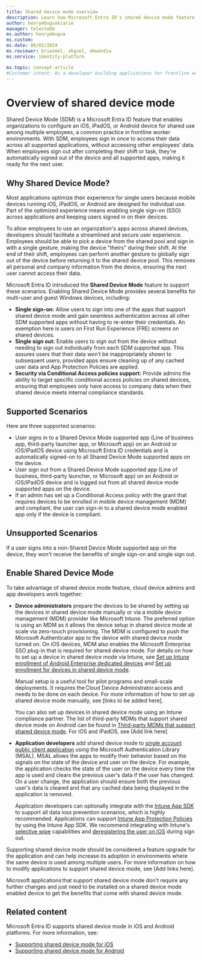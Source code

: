 ```yaml
---
title: Shared device mode overview
description: Learn how Microsoft Entra ID's shared device mode feature enables device sharing for your frontline workers.
author: henrymbuguakiarie
manager: CelesteDG
ms.author: henrymbugua
ms.custom:
ms.date: 08/02/2024
ms.reviewer: brianmel, akgoel, dmwendia
ms.service: identity-platform

ms.topic: concept-article
#Customer intent: As a developer building applications for frontline workers, I want to understand how to enable shared device mode in my apps using Microsoft Entra ID, so that I can provide a secure and optimized experience for users on shared Android and iOS devices.
---
```


# Overview of shared device mode

Shared Device Mode (SDM) is a Microsoft Entra ID feature that enables organizations to configure an iOS, iPadOS, or Android device for shared use among multiple employees, a common practice in frontline worker environments. With SDM, employees sign in once to access their data across all supported applications, without accessing other employees’ data. When employees sign out after completing their shift or task, they're automatically signed out of the device and all supported apps, making it ready for the next user.

## Why Shared Device Mode?

Most applications optimize their experience for single users because mobile devices running iOS, iPadOS, or Android are designed for individual use. Part of the optimized experience means enabling single sign-on (SSO) across applications and keeping users signed in on their devices. 

To allow employees to use an organization's apps across shared devices, developers should facilitate a streamlined and secure user experience. Employees should be able to pick a device from the shared pool and sign in with a single gesture, making the device "theirs" during their shift. At the end of their shift, employees can perform another gesture to globally sign out of the device before returning it to the shared device pool. This removes all personal and company information from the device, ensuring the next user cannot access their data. 

Microsoft Entra ID introduced the **Shared Device Mode** feature to support these scenarios. Enabling Shared Device Mode provides several benefits for multi-user and guest Windows devices, including:

- **Single sign-on:** Allow users to sign into one of the apps that support shared device mode and gain seamless authentication across all other SDM supported apps without having to re-enter their credentials. An exemption here is users on First Run Experience (FRE) screens on shared devices. 
- **Single sign out:** Enable users to sign out from the device without needing to sign out individually from each SDM supported app. This assures users that their data won’t be inappropriately shown to subsequent users, provided apps ensure cleaning up of any cached user data and App Protection Policies are applied.
- **Security via Conditional Access policies support:** Provide admins the ability to target specific conditional access policies on shared devices, ensuring that employees only have access to company data when their shared device meets internal compliance standards.

## Supported Scenarios

Here are three supported scenarios:

- User signs in to a Shared Device Mode supported app (Line of business app, third-party launcher app, or Microsoft app) on an Android or iOS/iPadOS device using Microsoft Entra ID credentials and is automatically signed-on to all Shared Device Mode supported apps on the device.
- User sign out from a Shared Device Mode supported app (Line of business, third-party launcher, or Microsoft app) on an Android or iOS/iPadOS device and is logged out from all shared device mode supported apps on the device.
- If an admin has set up a Conditional Access policy with the grant that requires devices to be enrolled in mobile device management (MDM) and compliant, the user can sign-in to a shared device mode enabled app only if the device is compliant.

## Unsupported Scenarios

If a user signs into a non-Shared Device Mode supported app on the device, they won't receive the benefits of single sign-on and single sign out.

## Enable Shared Device Mode

To take advantage of shared device mode feature, cloud device admins and app developers work together:

- **Device administrators** prepare the devices to be shared by setting up the devices in shared device mode manually or via a mobile device management (MDM) provider like Microsoft Intune. The preferred option is using an MDM as it allows the device setup in shared device mode at scale via zero-touch provisioning. The MDM is configured to push the Microsoft Authenticator app to the device with shared device mode turned on. On iOS devices, MDM also enables the Microsoft Enterprise SSO plug-in that is required for shared device mode. For details on how to set up a device in shared device mode via Intune, see [Set up Intune enrollment of Android Enterprise dedicated devices](/mem/intune/enrollment/android-kiosk-enroll) and [Set up enrollment for devices in shared device mode](/mem/intune/enrollment/automated-device-enrollment-shared-device-mode).

    Manual setup is a useful tool for pilot programs and small-scale deployments. It requires the Cloud Device Administrator access and needs to be done on each device. For more information of how to set up shared device mode manually, see [links to be added here].
    
    You can also set up devices in shared device mode using an Intune compliance partner. The list of third-party MDMs that support shared device mode on Android can be found in [Third-party MDMs that support shared device mode](/entra/identity-platform/msal-android-shared-devices#third-party-mdms-that-support-shared-device-mode). For iOS and iPadOS, see [Add link here]

- **Application developers** add shared device mode to [single account public client application](single-multi-account.md#single-account-public-client-application) using the Microsoft Authentication Library (MSAL). MSAL allows the apps to modify their behavior based on the signals on the state of the device and user on the device. For example, the application checks the state of the user on the device every time the app is used and clears the previous user's data if the user has changed. On a user change, the application should ensure both the previous user's data is cleared and that any cached data being displayed in the application is removed.

    Application developers can optionally integrate with the [Intune App SDK](/mem/intune/developer/app-sdk) to support all data loss prevention scenarios, which is highly recommended. Applications can support [Intune App Protection Policies](/mem/intune/apps/app-protection-policy) by using the Intune App SDK. We recommend integrating with Intune's [selective wipe](/mem/intune/developer/app-sdk-android-phase5#selective-wipe) capabilities and [deregistering the user on iOS](/mem/intune/developer/app-sdk-ios-phase1#deregister-user-accounts) during sign out.

Supporting shared device mode should be considered a feature upgrade for the application and can help increase its adoption in environments where the same device is used among multiple users. For more information on how to modify applications to support shared device mode, see [Add links here].

Microsoft applications that support shared device mode don't require any further changes and just need to be installed on a shared device mode enabled device to get the benefits that come with shared device mode.

## Related content
Microsoft Entra ID supports shared device mode in iOS and Android platforms. For more information, see:

- [Supporting shared device mode for iOS](/entra/msal/objc/shared-devices-ios)
- [Supporting shared device mode for Android](msal-android-shared-devices.md)

